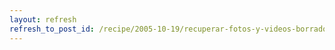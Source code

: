```yaml
---
layout: refresh
refresh_to_post_id: /recipe/2005-10-19/recuperar-fotos-y-videos-borrados-de-una-cmara-digital
---
```

